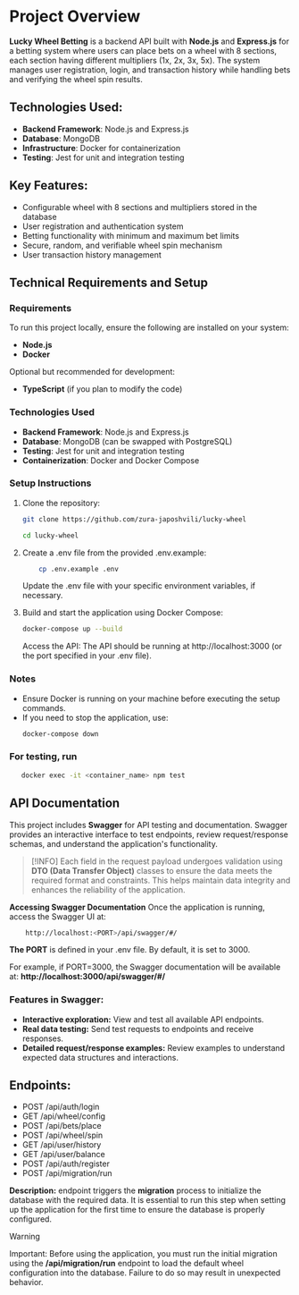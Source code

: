 # Project Overview

**Lucky Wheel Betting** is a backend API built with **Node.js** and **Express.js** for a betting system where users can place bets on a wheel with 8 sections, each section having different multipliers (1x, 2x, 3x, 5x). The system manages user registration, login, and transaction history while handling bets and verifying the wheel spin results.

## Technologies Used:
- **Backend Framework**: Node.js and Express.js
- **Database**: MongoDB
- **Infrastructure**: Docker for containerization
- **Testing**: Jest for unit and integration testing

## Key Features:
- Configurable wheel with 8 sections and multipliers stored in the database
- User registration and authentication system
- Betting functionality with minimum and maximum bet limits
- Secure, random, and verifiable wheel spin mechanism
- User transaction history management

## Technical Requirements and Setup

### Requirements
To run this project locally, ensure the following are installed on your system:
- **Node.js** 
- **Docker** 

Optional but recommended for development:
- **TypeScript** (if you plan to modify the code)

### Technologies Used
- **Backend Framework**: Node.js and Express.js
- **Database**: MongoDB (can be swapped with PostgreSQL)
- **Testing**: Jest for unit and integration testing
- **Containerization**: Docker and Docker Compose

### Setup Instructions
1. Clone the repository:
   ```bash
   git clone https://github.com/zura-japoshvili/lucky-wheel

   cd lucky-wheel
2. Create a .env file from the provided .env.example:
    ```bash
        cp .env.example .env
    ```
    Update the .env file with your specific environment variables, if necessary.

3. Build and start the application using Docker Compose:
    ```bash
    docker-compose up --build
    ```
    Access the API: The API should be running at http://localhost:3000 (or the port specified in your .env file).

### Notes

- Ensure Docker is running on your machine before executing the setup commands.
- If you need to stop the application, use:  
  ```bash
  docker-compose down
### For testing, run
 ```bash
    docker exec -it <container_name> npm test
```


## API Documentation

This project includes **Swagger** for API testing and documentation. Swagger provides an interactive interface to test endpoints, review request/response schemas, and understand the application's functionality.

> [!INFO]
> Each field in the request payload undergoes validation using **DTO (Data Transfer Object)** classes to ensure the data meets the required format and constraints. This helps maintain data integrity and enhances the reliability of the application.

**Accessing Swagger Documentation**
Once the application is running, access the Swagger UI at:

```bash
    http://localhost:<PORT>/api/swagger/#/
```
**The PORT** is defined in your .env file. By default, it is set to 3000.


For example, if PORT=3000, the Swagger documentation will be available at:
**http://localhost:3000/api/swagger/#/**

### Features in Swagger:

- **Interactive exploration:** View and test all available API endpoints.
- **Real data testing:** Send test requests to endpoints and receive responses.
- **Detailed request/response examples:** Review examples to understand expected data structures and interactions.

## Endpoints:

- POST /api/auth/login
- GET /api/wheel/config
- POST /api/bets/place
- POST /api/wheel/spin
- GET /api/user/history
- GET /api/user/balance
- POST /api/auth/register
- POST /api/migration/run 

 **Description:**   endpoint triggers the **migration** process to initialize the database with the required data. It is essential to run this step when setting up the application for the first time to ensure the database is properly configured.

 > [!WARNING]
 > Important: Before using the application, you must run the initial migration using the **/api/migration/run** endpoint to load the default wheel configuration into the database. Failure to do so may result in unexpected behavior.


 
